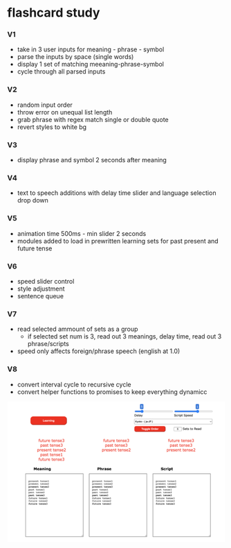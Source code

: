 # flashcard study

### V1
- take in 3 user inputs for meaning - phrase - symbol
- parse the inputs by space (single words)
- display 1 set of matching meeaning-phrase-symbol
- cycle through all parsed inputs

### V2
- random input order
- throw error on unequal list length
- grab phrase with regex match single or double quote
- revert styles to white bg

### V3
- display phrase and symbol 2 seconds after meaning

### V4
- text to speech additions with delay time slider and language selection drop down

### V5
- animation time 500ms - min slider 2 seconds
- modules added to load in prewritten learning sets for past present and future tense

### V6
- speed slider control
- style adjustment
- sentence queue

### V7
- read selected ammount of sets as a group
    - if selected set num is 3, read out 3 meanings, delay time, read out 3 phrase/scripts
- speed only affects foreign/phrase speech (english at 1.0)


### V8
- convert interval cycle to recursive cycle
- convert helper functions to promises to keep everything dynamicc


![sets](./images/sets.png)



